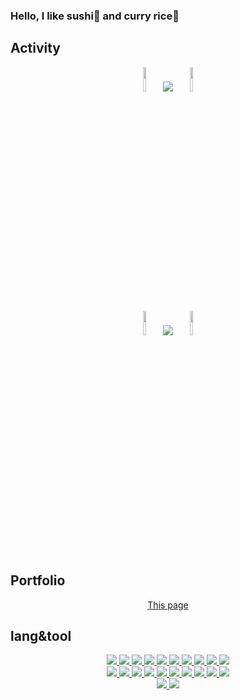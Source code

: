 ### Hello, I like sushi🍣 and curry rice🍛

## Activity

<div align="center">
  <img src="https://github.com/user-attachments/assets/d15edaee-eacc-43a1-a0d4-92010cf0e2e4" width=10%, heigt=10%>
  <a>
    <img src="https://github-readme-stats.vercel.app/api/top-langs/?username=Asameshi00&layout=compact&theme=dark">
  </a>
  <img src="https://github.com/user-attachments/assets/d15edaee-eacc-43a1-a0d4-92010cf0e2e4" width=10%, heigt=10%>
</div>

<div align="center">
  <img src="https://github.com/user-attachments/assets/d15edaee-eacc-43a1-a0d4-92010cf0e2e4" width=10%, heigt=10%>
  <a>
    <img src="https://github-readme-stats.vercel.app/api?username=Asameshi00&theme=dark">
  </a>
  <img src="https://github.com/user-attachments/assets/d15edaee-eacc-43a1-a0d4-92010cf0e2e4" width=10%, heigt=10%>
</div>

## Portfolio
<div align="center">
  <a href="https://asakurashi.notion.site/bb6e1ec8e967413c9eea629d65eba9e1">This page</a>
</div>

## lang&tool
<!-- 一段目 -->
<div align="center">
  <a href="https://developer.mozilla.org/ja/docs/Web/HTML/Element">
    <img src="https://skillicons.dev/icons?i=html">
  </a>
  <a href="https://developer.mozilla.org/ja/docs/Web/CSS/Reference">
    <img src="https://skillicons.dev/icons?i=css">
  </a>
  <a href="https://developer.mozilla.org/ja/docs/Web/JavaScript/Reference">
    <img src="https://skillicons.dev/icons?i=js">
  </a>
  <a href="https://www.typescriptlang.org/docs/">
    <img src="https://skillicons.dev/icons?i=typescript">
  </a>
  <a href="https://ja.react.dev/">
    <img src="https://skillicons.dev/icons?i=react">
  </a>
  <a href="https://go.dev/ref/spec">
    <img src="https://skillicons.dev/icons?i=go">
  </a>
  <a href="https://www.python.org/">
    <img src="https://skillicons.dev/icons?i=py">
  </a>
  <a href="https://msiz07-flask-docs-ja.readthedocs.io/ja/latest/">
    <img src="https://skillicons.dev/icons?i=flask">
  </a>
  <a href="https://fastapi.tiangolo.com/ja/">
    <img src="https://skillicons.dev/icons?i=fastapi">
  </a>
  <a href="https://www.java.com/ja/">
    <img src="https://skillicons.dev/icons?i=java">
  </a>
</div>

<!-- 二段目 -->
<div align="center">
  <a href="https://learn.microsoft.com/ja-jp/cpp/c-language/c-language-reference?view=msvc-170">
    <img src="https://skillicons.dev/icons?i=c">
  </a>
  <a href="https://learn.microsoft.com/ja-jp/dotnet/csharp/">
    <img src="https://skillicons.dev/icons?i=cs">
  </a>
  <a href="https://unity.com/ja">
    <img src="https://skillicons.dev/icons?i=unity">
  </a>
  <a href="https://www.arduino.cc/">
    <img src="https://skillicons.dev/icons?i=arduino">
  </a>
  <a href="https://www.figma.com/">
    <img src="https://skillicons.dev/icons?i=figma">
  </a>
  <a href="https://opencv.org/">
    <img src="https://skillicons.dev/icons?i=opencv">
  </a>
  <a href="https://www.raspberrypi.com/">
    <img src="https://skillicons.dev/icons?i=raspberrypi">
  </a>
  <a href="https://supabase.com/">
    <img src="https://skillicons.dev/icons?i=supabase">
  </a>
  <a href="https://www.postman.com/">
    <img src="https://skillicons.dev/icons?i=postman">
  </a>
  <a href="https://www.postgresql.org/">
    <img src="https://skillicons.dev/icons?i=postgres">
  </a>
</div>

<!-- 三段目 -->
<div align="center">
  <a href="https://www.mysql.com/jp/">
    <img src="https://skillicons.dev/icons?i=mysql">
  </a>
  <a href="https://github.com/CrazyHuman00">
    <img src="https://skillicons.dev/icons?i=github">
  </a>
</div>

<br><br>
